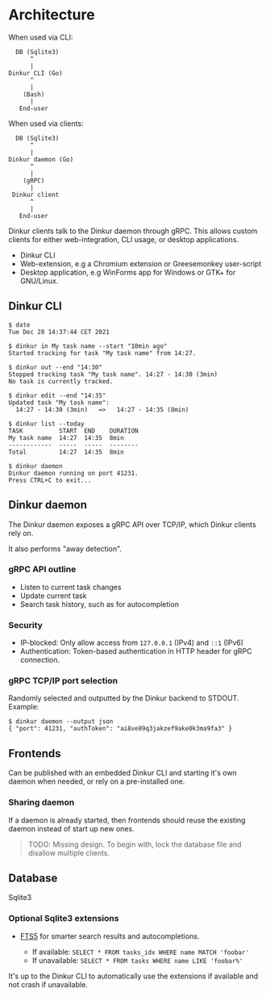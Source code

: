 # Architecture

When used via CLI:

```
  DB (Sqlite3)
      ^
      |
Dinkur CLI (Go)
      ^
      |
    (Bash)
      |
   End-user
```

When used via clients:

```
  DB (Sqlite3)
      ^
      |
Dinkur daemon (Go)
      ^
      |
    (gRPC)
      |
 Dinkur client
      ^
      |
   End-user
```

Dinkur clients talk to the Dinkur daemon through gRPC. This allows custom
clients for either web-integration, CLI usage, or desktop applications.

- Dinkur CLI
- Web-extension, e.g a Chromium extension or Greesemonkey user-script
- Desktop application, e.g WinForms app for Windows or GTK+ for GNU/Linux.

## Dinkur CLI

```console
$ date
Tue Dec 28 14:37:44 CET 2021

$ dinkur in My task name --start "10min ago"
Started tracking for task "My task name" from 14:27.

$ dinkur out --end "14:30"
Stopped tracking task "My task name". 14:27 - 14:30 (3min)
No task is currently tracked.

$ dinkur edit --end "14:35"
Updated task "My task name":
  14:27 - 14:30 (3min)   =>   14:27 - 14:35 (8min)

$ dinkur list --today
TASK          START  END    DURATION
My task name  14:27  14:35  8min
------------  -----  -----  --------
Total         14:27  14:35  8min

$ dinkur daemon
Dinkur daemon running on port 41231.
Press CTRL+C to exit...
```

## Dinkur daemon

The Dinkur daemon exposes a gRPC API over TCP/IP, which Dinkur clients rely on.

It also performs "away detection".

### gRPC API outline

- Listen to current task changes
- Update current task
- Search task history, such as for autocompletion

### Security

- IP-blocked: Only allow access from `127.0.0.1` (IPv4) and `::1` (IPv6)
- Authentication: Token-based authentication in HTTP header for gRPC connection.

### gRPC TCP/IP port selection

Randomly selected and outputted by the Dinkur backend to STDOUT. Example:

```console
$ dinkur daemon --output json
{ "port": 41231, "authToken": "ai8ve89q3jakzef9ake0k3ma9fa3" }
```

## Frontends

Can be published with an embedded Dinkur CLI and starting it's own daemon when
needed, or rely on a pre-installed one.

### Sharing daemon

If a daemon is already started, then frontends should reuse the existing daemon
instead of start up new ones.

> TODO: Missing design. To begin with, lock the database file and disallow
> multiple clients.

## Database

Sqlite3

### Optional Sqlite3 extensions

- [FTS5](https://www.sqlite.org/fts5.html) for smarter search results and
  autocompletions.

  - If available: `SELECT * FROM tasks_idx WHERE name MATCH 'foobar'`
  - If unavailable: `SELECT * FROM tasks WHERE name LIKE 'foobar%'`

It's up to the Dinkur CLI to automatically use the extensions if available and
not crash if unavailable.
